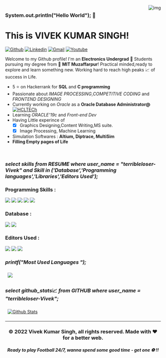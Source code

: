 <img align="right" alt="img" src="https://media.giphy.com/media/f3iwJFOVOwuy7K6FFw/giphy.gif" width="auto" height="auto" />

### System.out.println("Hello World"); 👋 
# **This is VIVEK KUMAR SINGH!**

[![Github](https://img.shields.io/badge/-Github-000?style=flat&logo=Github&logoColor=white)]( https://github.com/terribleloser-Vivek)
[![Linkedin](https://img.shields.io/badge/-LinkedIn-blue?style=flat&logo=Linkedin&logoColor=white)]( https://www.linkedin.com/in/vivek-kumar-singh-7b6184190/)
[![Gmail](https://img.shields.io/badge/-Gmail-c14438?style=flat&logo=Gmail&logoColor=white)](mailto:vivekkumarcs123@gmail.com)
[![Youtube](https://img.shields.io/badge/-Youtube-FF0000?style=flat&logo=Youtube&logoColor=white)](https://youtube.com/@terribleloser.24)

Welcome to my Github profile!
I'm an **Electronics Undergrad** 🤖 Students pursuing my degree from 🏫 **MIT Muzaffarpur**!
Practical minded,ready to explore and learn something new. Working hard to reach high peaks 📈 of success in Life.

- 5 ⭐ on Hackerrank for **SQL** and **C programming**
- Passionate about *IMAGE PROCESSING*,*COMPETITIVE CODING* and *FRONTEND DESIGNING*
- Currently working on *Oracle* as a  **Oracle Database Administrator@** [![HCLTECh](https://img.shields.io/badge/-HCL-blue?style=flat&logo=HCL&logoColor=white)](https://www.hcltech.com/)
- Learning *ORACLE'19c* and *Front-end Dev*
- Having Little experince of
   - [x] Graphics Designing,Content Writing,MS suite. 
   - [x] Image Processing, Machine Learning 
- Simulation Softwares : **Altium, Diptrace, MultiSim**
- **Filling Empty pages of Life**

<br>

### *select skills from RESUME where user_name = "terribleloser-Vivek" and Skill in ('Database','Programming languages','Libraries','Editors Used');* 
<h3> Programming Skills : </h3>
<p>
    <img src="https://img.shields.io/badge/HTML5-E34F26?style=for-the-badge&logo=html5&logoColor=white" />
    <img src="https://img.shields.io/badge/CSS3-1572B6?style=for-the-badge&logo=css3&logoColor=white" />
    <img src="https://img.shields.io/badge/C-00599C?style=for-the-badge&logo=c&logoColor=white" />
    <img src="https://img.shields.io/badge/C%2B%2B-00599C?style=for-the-badge&logo=c%2B%2B&logoColor=white" />
    <img src="https://img.shields.io/badge/SQL-blue?style=for-the-badge&logo=SQL2B%2B&logoColor=white" />
</p>

<h3> Database : </h3>
<p>
  <img src="https://img.shields.io/badge/MySQL-00000F?style=for-the-badge&logo=mysql&logoColor=white" />
  <img src="https://img.shields.io/badge/Oracle-FF0000?style=for-the-badge&logo=Oracle&logoColor=white" />
</p>

<h3> Editors Used : </h3>
<p>
  <img src="https://img.shields.io/badge/Notepad++-3CB043.svg?style=for-the-badge&logo=notepad%2b%2b&logoColor=black " />
  <img src="https://img.shields.io/badge/Visual_Studio_Code-0078D4?style=for-the-badge&logo=visual%20studio%20code&logoColor=white" />
  <img src="https://img.shields.io/badge/sublime_text-%23575757.svg?&style=for-the-badge&logo=sublime-text&logoColor=important" />
</p>

### *printf("Most Used Languages ");* 
<a href="https://github.com/terribleloser-Vivek">
  <img align="center" style="margin:0.5rem" src="https://github-readme-stats.vercel.app/api/top-langs/?username=terribleloser-Vivek&hide=html,css&title_color=ffffff&text_color=c9cacc&icon_color=4AB197&bg_color=1A2B34" />
</a>

### *select  github_stats*📈 *from GITHUB where user_name = "terribleloser-Vivek";* 
<a href="https://github.com/terribleloser-Vivek">
  <img align="center" style="margin:0.5rem" src="https://github-readme-stats.vercel.app/api?username=terribleloser-Vivek&show_icons=true&line_height=27&count_private=true&title_color=ffffff&text_color=c9cacc&icon_color=4AB097&bg_color=1A2B34" alt="Github Stats" />
</a>


---
<footer>
<p > <h3 align="center" > © 2022 Vivek Kumar Singh, all rights reserved. Made with ❤️ for a better web. </h3></p>
<h5 align="center">  Ready to play Football 24/7, wanna spend some good time - get one ⚽ !! </h5>
</footer>

